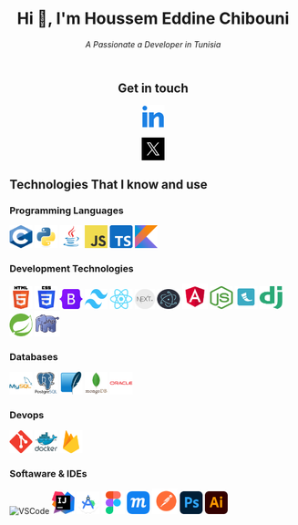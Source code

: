 <header>
<h1>Hi 👋, I'm Houssem Eddine Chibouni</h1>
<h6>A Passionate a  Developer in Tunisia</h6>
</header>

<div align="center">
<h2>Get in touch</h2>
<p>
<a href="https://www.linkedin.com/in/houssemeddine-chibouni-940a10230/" target="_blank"><img src="images/linkedin.png" alt="softsurgery" height="40" width="40" /></a>

<a href="https://twitter.com/softsurgery" target="_blank"><img align="center" src="images/x.png" alt="softsurgery" height="40" width="40" style="" /></a>
</p>
</div>

<div align="left">
<h2> Technologies That I know and use</h2>
<h3>Programming Languages</h3>
<img src="images/c.svg" alt="C Language" width="40" height="40"/>
<img src="images/python.svg" alt="Python" width="40" height="40"/>
<img src="images/java.png" alt="Java" width="40" height="40"/>
<img src="images/javascript.png" alt="Javascript" width="40" height="40"/>
<img src="images/typescript.png" alt="Typescript" width="40" height="40"/>
<img src="images/kotlin.png" alt="Kotlin" width="40" height="40"/>

<h3>Development Technologies</h3>
<img src="images/html.png" alt="HTML5" width="40" height="40"/>
<img src="images/css.png" alt="CSS3" width="40" height="40"/>
<img src="images/bootstrap.png" alt="Bootstrap" width="40" height="35"/>
<img src="images/tailwind.svg" alt="Tailwind" width="40" height="35"/>
<img src="images/react.png" alt="React" width="40" height="35"/>
<img src="images/nextjs.webp" alt="Electron.js" width="35" height="35"/>
<img src="images/electron.png" alt="Electron.js" width="40" height="35"/>
<img src="images/angular.svg" alt="Angular" width="45" height="45"/>
<img src="images/node.svg" alt="Node.js" width="40" height="40"/>
<img src="images/flask.png" alt="Flask" width="40" height="40"/>
<img src="images/django.svg" alt="Django" width="40" height="40"/>
<img src="images/spring.png" alt="Spring Boot" width="40" height="40"/>
<img src="images/php.png" alt="PHP" width="45" height="45"/>
<h3>Databases</h3>
<img src="images/mysql.svg" alt="MySQL" width="40" height="40"/>
<img src="images/postgres.svg" alt="PostgreSQL" width="40" height="40"/>
<img src="images/sqlite.svg" alt="Sqlite" width="40" height="40"/>
<img src="images/mongodb.svg" alt="MongoDB" width="40" height="40"/>
<img src="images/oracle.svg" alt="OracleDB" width="40" height="40"/>

<h3>Devops</h3>
<img src="images/git.svg" alt="Git" width="40" height="40"/>
<img src="images/docker.svg" alt="Docker" width="40" height="40"/>
<img src="images/firebase.svg" alt="Firebase" width="40" height="40"/>

<h3> Softaware & IDEs</h3>
<img src="images/vs.png" alt="VSCode" width="40" height="40"/>
<img src="images/intellij.png" alt="IntelliJ" width="40" height="40"/>
<img src="images/android.svg" alt="Android Studio" width="40" height="40"/>
<img src="images/figma.svg" alt="Figma" width="40" height="40"/>
<img src="images/moqups.png" alt="Figma" width="40" height="40"/>
<img src="images/postman.svg" alt="Postman" width="45" height="45"/>
<img src="images/ps.svg" alt="Photoshop" width="40" height="40"/>
<img src="images/ai.svg" alt="Illustrator" width="40" height="40"/>

<!-- <h3>Other:</h3>
<img src="https://raw.githubusercontent.com/devicons/devicon/master/icons/linux/linux-original.svg" alt="linux" width="40" height="40"/>
<img src="https://upload.wikimedia.org/wikipedia/commons/4/45/Notion_app_logo.png" alt="Notion" width="40" height="40"/> -->

</div>

</div>
